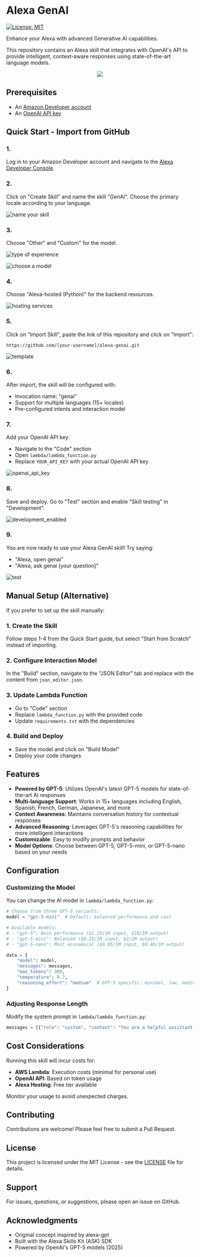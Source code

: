 # Alexa GenAI

[![License: MIT](https://img.shields.io/badge/License-MIT-yellow.svg)](https://opensource.org/licenses/MIT)

Enhance your Alexa with advanced Generative AI capabilities.

This repository contains an Alexa skill that integrates with OpenAI's API to provide intelligent, context-aware responses using state-of-the-art language models.

<div align="center">
  <img src="images/test.png" />
</div>

## Prerequisites

- An [Amazon Developer account](https://developer.amazon.com/)
- An [OpenAI API key](https://platform.openai.com/api-keys)

## Quick Start - Import from GitHub

### 1.
Log in to your Amazon Developer account and navigate to the [Alexa Developer Console](https://developer.amazon.com/alexa/console/ask).

### 2.
Click on "Create Skill" and name the skill "GenAI". Choose the primary locale according to your language.

![name your skill](images/name_your_skill.png)

### 3.
Choose "Other" and "Custom" for the model.

![type of experience](images/type_of_experience.png)

![choose a model](images/choose_a_model.png)

### 4.
Choose "Alexa-hosted (Python)" for the backend resources.

![hosting services](images/hosting_services.png)

### 5.
Click on "Import Skill", paste the link of this repository and click on "Import":
```
https://github.com/[your-username]/alexa-genai.git
```
![template](images/import_git_skill.png)

### 6.
After import, the skill will be configured with:
- Invocation name: "genai"
- Support for multiple languages (15+ locales)
- Pre-configured intents and interaction model

### 7.
Add your OpenAI API key:
- Navigate to the "Code" section
- Open `lambda/lambda_function.py`
- Replace `YOUR_API_KEY` with your actual OpenAI API key

![openai_api_key](images/api_key.png)

### 8.
Save and deploy. Go to "Test" section and enable "Skill testing" in "Development".

![development_enabled](images/development_enabled.png)

### 9.
You are now ready to use your Alexa GenAI skill! Try saying:
- "Alexa, open genai"
- "Alexa, ask genai [your question]"

![test](images/test.png)

## Manual Setup (Alternative)

If you prefer to set up the skill manually:

### 1. Create the Skill
Follow steps 1-4 from the Quick Start guide, but select "Start from Scratch" instead of importing.

### 2. Configure Interaction Model
In the "Build" section, navigate to the "JSON Editor" tab and replace with the content from `json_editor.json`.

### 3. Update Lambda Function
- Go to "Code" section
- Replace `lambda_function.py` with the provided code
- Update `requirements.txt` with the dependencies

### 4. Build and Deploy
- Save the model and click on "Build Model"
- Deploy your code changes

## Features

- **Powered by GPT-5**: Utilizes OpenAI's latest GPT-5 models for state-of-the-art AI responses
- **Multi-language Support**: Works in 15+ languages including English, Spanish, French, German, Japanese, and more
- **Context Awareness**: Maintains conversation history for contextual responses
- **Advanced Reasoning**: Leverages GPT-5's reasoning capabilities for more intelligent interactions
- **Customizable**: Easy to modify prompts and behavior
- **Model Options**: Choose between GPT-5, GPT-5-mini, or GPT-5-nano based on your needs

## Configuration

### Customizing the Model
You can change the AI model in `lambda/lambda_function.py`:
```python
# Choose from three GPT-5 variants:
model = "gpt-5-mini"  # Default: balanced performance and cost

# Available models:
# - "gpt-5": Best performance ($1.25/1M input, $10/1M output)
# - "gpt-5-mini": Balanced ($0.25/1M input, $2/1M output)
# - "gpt-5-nano": Most economical ($0.05/1M input, $0.40/1M output)

data = {
    "model": model,
    "messages": messages,
    "max_tokens": 300,
    "temperature": 0.7,
    "reasoning_effort": "medium"  # GPT-5 specific: minimal, low, medium, or high
}
```

### Adjusting Response Length
Modify the system prompt in `lambda/lambda_function.py`:
```python
messages = [{"role": "system", "content": "You are a helpful assistant. Answer in 50 words or less."}]
```

## Cost Considerations

Running this skill will incur costs for:
- **AWS Lambda**: Execution costs (minimal for personal use)
- **OpenAI API**: Based on token usage
- **Alexa Hosting**: Free tier available

Monitor your usage to avoid unexpected charges.

## Contributing

Contributions are welcome! Please feel free to submit a Pull Request.

## License

This project is licensed under the MIT License - see the [LICENSE](LICENSE) file for details.

## Support

For issues, questions, or suggestions, please open an issue on GitHub.

## Acknowledgments

- Original concept inspired by alexa-gpt
- Built with the Alexa Skills Kit (ASK) SDK
- Powered by OpenAI's GPT-5 models (2025)